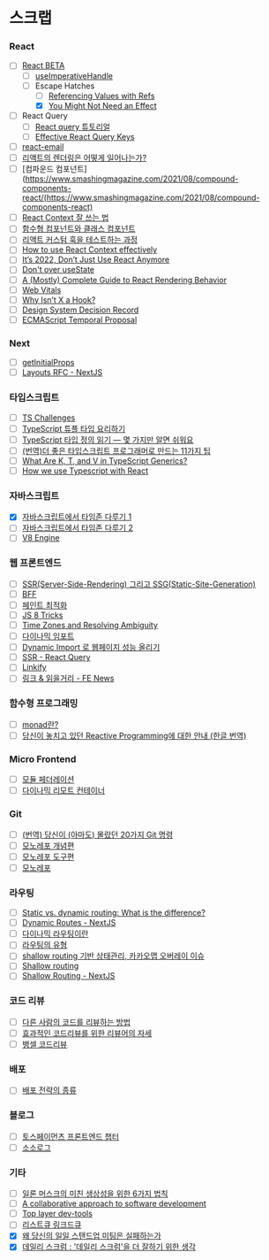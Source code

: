 # 스크랩

### React

- [ ] [React BETA](https://beta.reactjs.org/)
	- [ ] [useImperativeHandle](https://beta.reactjs.org/reference/react/useImperativeHandle)
	- [ ] Escape Hatches
		- [ ] [Referencing Values with Refs](https://beta.reactjs.org/learn/referencing-values-with-refs)
		- [x] [You Might Not Need an Effect](https://beta.reactjs.org/learn/you-might-not-need-an-effect)
- [ ] React Query
	- [ ] [React query 튜토리얼](https://github.com/ssi02014/react-query-tutorial#devtools)
	- [ ] [Effective React Query Keys](https://tkdodo.eu/blog/effective-react-query-keys)
- [ ] [react-email](https://react.email/docs/introduction)
- [ ] [리액트의 렌더링은 어떻게 일어나는가?](https://yceffort.kr/2022/04/deep-dive-in-react-rendering#%EB%A6%AC%EC%95%A1%ED%8A%B8%EB%8A%94-%EC%96%B4%EB%96%BB%EA%B2%8C-%EB%A0%8C%EB%8D%94%EB%A7%81%EC%9D%84-%EB%8B%A4%EB%A3%A8%EB%8A%94%EA%B0%80)
- [ ] [컴파운드 컴포넌트](https://www.smashingmagazine.com/2021/08/compound-components-react/(https://www.smashingmagazine.com/2021/08/compound-components-react)
- [ ] [React Context 잘 쓰는 법](https://velog.io/@velopert/react-context-tutorial)
- [ ] [함수형 컴포넌트와 클래스 컴포넌트](https://overreacted.io/ko/how-are-function-components-different-from-classes)
- [ ] [리액트 커스텀 훅을 테스트하는 과정](https://meetup.toast.com/posts/321)
- [ ] [How to use React Context effectively](https://kentcdodds.com/blog/how-to-use-react-context-effectively)
- [ ] [It’s 2022, Don’t Just Use React Anymore](https://javascript.plainenglish.io/its-2022-don-t-just-use-react-anymore-33659ed663c9)
- [ ] [Don't over useState](https://tkdodo.eu/blog/dont-over-use-state)
- [ ] [A (Mostly) Complete Guide to React Rendering Behavior](https://blog.isquaredsoftware.com/2020/05/blogged-answers-a-mostly-complete-guide-to-react-rendering-behavior/)
- [ ] [Web Vitals](https://web.dev/i18n/en/vitals/)
- [ ] [Why Isn’t X a Hook?](https://overreacted.io/why-isnt-x-a-hook/)
- [ ] [Design System Decision Record](https://so-so.dev/react/design-system-decision-record/)
- [ ] [ECMAScript Temporal Proposal](https://github.com/tc39/proposal-temporal)

### Next

- [ ] [getInitialProps](https://kyounghwan01.github.io/blog/React/next/getInitialProps/)
- [ ] [Layouts RFC - NextJS](https://nextjs.org/blog/layouts-rfc)

### 타입스크립트

- [ ] [TS Challenges](https://github.com/type-challenges/type-challenges/blob/main/README.ko.md)
- [ ] [TypeScript 튜플 타입 요리하기](https://blog.cometkim.kr/posts/typescript-tuples/)
- [ ] [TypeScript 타입 정의 읽기 — 몇 가지만 알면 쉬워요](https://driip.me/b812974b-3974-46e3-829e-1476b9b30c94)
- [ ] [(번역)더 좋은 타입스크립트 프로그래머로 만드는 11가지 팁](https://velog.io/@lky5697/11-tips-that-help-you-become-a-better-typescript-programmer?utm_source=substack&utm_medium=email)
- [ ] [What Are K, T, and V in TypeScript Generics?](https://medium.com/frontend-canteen/what-are-k-t-and-v-in-typescript-generics-9fabe1d0f0f3)
- [ ] [How we use Typescript with React](https://medium.com/imersotechblog/how-we-use-typescript-with-react-a3eb33129416)

### 자바스크립트

- [x] [자바스크립트에서 타임존 다루기 1](https://meetup.nhncloud.com/posts/125)
- [ ] [자바스크립트에서 타임존 다루기 2](https://meetup.nhncloud.com/posts/130)
- [ ] [V8 Engine](https://garden.bradwoods.io/blueprints/js-engine/basic)

### 웹 프론트엔드

- [ ] [SSR(Server-Side-Rendering) 그리고 SSG(Static-Site-Generation)](https://velog.io/@longroadhome/FE-SSRServer-Side-Rendering-%EA%B7%B8%EB%A6%AC%EA%B3%A0-SSGStatic-Site-Generation-feat.-NEXT%EB%A5%BC-%EC%A4%91%EC%8B%AC%EC%9C%BC%EB%A1%9C)
- [ ] [BFF](https://fe-developers.kakaoent.com/2022/220310-kakaopage-bff/)
- [ ] [페인트 최적화](https://web.dev/i18n/ko/optimize-lcp/)
- [ ] [JS 8 Tricks](https://javascript.plainenglish.io/8-javascript-tricks-to-make-you-a-better-programmer-948b5a3c35b4)
- [ ] [Time Zones and Resolving Ambiguity](https://tc39.es/proposal-temporal/docs/ambiguity.html)
- [ ] [다이나믹 임포트](https://ko.javascript.info/modules-dynamic-imports)
- [ ] [Dynamic Import 로 웹페이지 성능 올리기](https://pks2974.medium.com/dynamic-import-%EB%A1%9C%EC%9B%B9%ED%8E%98%EC%9D%B4%EC%A7%80-%EC%84%B1%EB%8A%A5-%EC%98%AC%EB%A6%AC%EA%B8%B0-caf62cc8c375)
- [ ] [SSR - React Query](https://react-query-v2.tanstack.com/guides/ssr)
- [ ] [Linkify](https://blog.naver.com/PostView.nhn?isHttpsRedirect=true&blogId=qbxlvnf11&logNo=221228425967&parentCategoryNo=&categoryNo=37&viewDate=&isShowPopularPosts=false&from=postView&gclid=Cj0KCQjw8uOWBhDXARIsAOxKJ2F1IMuLtDS6LQKHBqCzzBRBbCtfPshWranQLRNipgalPsO41MsrULIaAto_EALw_wcB)
- [ ] [링크 & 읽을거리 - FE News](https://github.com/naver/fe-news/blob/master/issues/2022-09.md)

### 함수형 프로그래밍

- [ ] [monad란?](https://velog.io/@jsonkim/concrete-monad)
- [ ] [당신이 놓치고 있던 Reactive Programming에 대한 안내 (한글 번역)](https://gist.github.com/casamia918/93b8db69beb9ee06b92a96b2a234d48e)

### Micro Frontend

- [ ] [모듈 페더레이션](https://toneyparky.tistory.com/65)
- [ ] [다이나믹 리모트 컨테이너](https://betterprogramming.pub/rendering-dynamic-remote-containers-in-a-react-micro-frontend-1dd97019824f)

### Git

- [ ] [(번역) 당신이 (아마도) 몰랐던 20가지 Git 명령](https://velog.io/@surim014/20-git-commands-you-probably-didnt-know-about-git?utm_source=substack&utm_medium=email)
- [ ] [모노레포 개념편](https://d2.naver.com/helloworld/0923884)
- [ ] [모노레포 도구편](https://d2.naver.com/helloworld/7553804)
- [ ] [모노레포](https://simsimjae.medium.com/%EB%AA%A8%EB%85%B8%EB%A0%88%ED%8F%AC-252d7f11c6fa)

### 라우팅

- [ ] [Static vs. dynamic routing: What is the difference?](https://www.techtarget.com/searchnetworking/answer/Static-and-dynamic-routing)
- [ ] [Dynamic Routes - NextJS](https://nextjs.org/docs/routing/dynamic-routes)
- [ ] [다이나믹 라우팅이란](https://vitalholic.tistory.com/287)
- [ ] [라우팅의 유형](https://m.blog.naver.com/PostView.naver?isHttpsRedirect=true&blogId=dreamxpeed&logNo=221671848467)
- [ ] [shallow routing 기반 상태관리, 카카오맵 오버레이 이슈](https://post.naver.com/viewer/postView.nhn?volumeNo=29116858&memberNo=10070839)
- [ ] [Shallow routing](https://velog.io/@imnamesol/Shallow-routing)
- [ ] [Shallow Routing - NextJS](https://nextjs.org/docs/routing/shallow-routing)

### 코드 리뷰

- [ ] [다른 사람의 코드를 리뷰하는 방법](https://jbee.io/essay/how-to-code-review/)
- [ ] [효과적인 코드리뷰를 위한 리뷰어의 자세](https://tech.kakao.com/2022/03/17/2022-newkrew-onboarding-codereview/)
- [ ] [뱅셀 코드리뷰](https://blog.banksalad.com/tech/banksalad-code-review-culture/)

### 배포

- [ ] [배포 전략의 종류](https://reference-m1.tistory.com/211)

### 블로그

- [ ] [토스페이먼츠 프론트엔드 챕터](https://tosspayments-dev.oopy.io/chapters/frontend/about)
- [ ] [소소로그](https://so-so.dev/)

### 기타

- [ ] [일론 머스크의 미친 생상성을 위한 6가지 법칙](https://news.hada.io/topic?id=7860&utm_source=slack&utm_medium=bot&utm_campaign=TK3T0NVK7)
- [ ] [A collaborative approach to software development](https://medium.com/@lucastrazzullo/a-collaborative-approach-to-software-development-34d6671b8552)
- [ ] [Top layer dev-tools](https://developer.chrome.com/blog/top-layer-devtools/)
- [ ] [리스트큐 링크드큐](https://www.youtube.com/playlist?list=PLNYkxOF6rcIAaV1wwI9540OC_3XoIzMjQ)
- [x] [왜 당신의 일일 스탠드업 미팅은 실패하는가](https://news.hada.io/topic?id=8352&utm_source=slack&utm_medium=bot&utm_campaign=TK3T0NVK7)
- [x] [데일리 스크럼 : '데일리 스크럼'을 더 잘하기 위한 생각](https://helloworld.kurly.com/blog/daily-scrum-thinking/)
